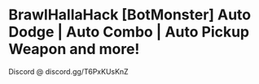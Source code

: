 # BrawlHallaHack [BotMonster] Auto Dodge | Auto Combo | Auto Pickup Weapon and more!

Discord @ discord.gg/T6PxKUsKnZ
